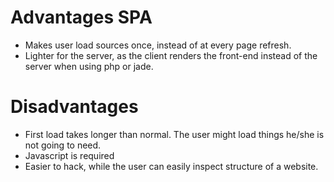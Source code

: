 # Advantages SPA

+ Makes user load sources once, instead of at every page refresh.
+ Lighter for the server, as the client renders the front-end instead of the server when using php or jade.

# Disadvantages

+ First load takes longer than normal. The user might load things he/she is not going to need.
+ Javascript is required
+ Easier to hack, while the user can easily inspect structure of a website.
